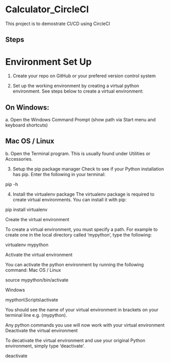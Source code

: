 # Calculator_CircleCI
 This project is to demostrate CI/CD using CircleCI

## Steps
 
 # Environment Set Up
 1. Create your repo on GitHub or your prefered version control system
 
 2. Set up the working environment by creating a virtual python environment. See steps below to create a virtual environment:
  
  ## On Windows:
  a. Open the Windows Command Prompt (show path via Start menu and keyboard shortcuts)
  
  ## Mac OS / Linux
  b. Open the Terminal program. This is usually found under Utilities or Accessories.
  
 3. Setup the pip package manager
 Check to see if your Python installation has pip. Enter the following in your terminal:
  
   pip -h
   
 4. Install the virtualenv package
 The virtualenv package is required to create virtual environments. You can install it with pip:

pip install virtualenv

Create the virtual environment

To create a virtual environment, you must specify a path. For example to create one in the local directory called ‘mypython’, type the following:

virtualenv mypython

Activate the virtual environment

You can activate the python environment by running the following command:
Mac OS / Linux

source mypython/bin/activate

Windows

mypthon\Scripts\activate

You should see the name of your virtual environment in brackets on your terminal line e.g. (mypython).

Any python commands you use will now work with your virtual environment
Deactivate the virtual environment

To decativate the virtual environment and use your original Python environment, simply type ‘deactivate’.

deactivate
